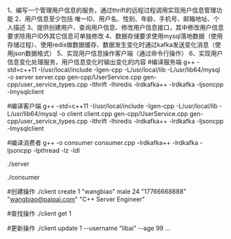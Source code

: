 1、编写一个管理用户信息的服务，通过thrift的远程过程调用实现用户信息管理功能
2、用户信息至少包括 唯一ID、用户名、性别、年龄、手机号、邮箱地址、个人描述
3、提供创建用户、查询用户信息、修改用户信息接口，其中修改用户信息要求除用户ID外其它信息可单独修改
4、数据存储要求使用mysql落地数据（使用存储过程）、使用redis做数据缓存、数据发生变化时通过kafka发送变化消息（使用json数据格式）
5、实现用户信息操作客户端（通过命令行操作）
6、实现用户信息变化处理服务，用户信息变化时输出变化的内容
#编译服务端
g++ -std=c++11 -I/usr/local/include -Igen-cpp -L/usr/local/lib -L/usr/lib64/mysql 
-o server server.cpp gen-cpp/UserService.cpp gen-cpp/user_service_types.cpp 
-lthrift -lhiredis -lrdkafka++ -lrdkafka -ljsoncpp -lmysqlclient

#编译客户端
g++ -std=c++11 -I/usr/local/include -Igen-cpp -L/usr/local/lib -L/usr/lib64/mysql 
-o client client.cpp gen-cpp/UserService.cpp gen-cpp/user_service_types.cpp 
-lthrift -lhiredis -lrdkafka++ -lrdkafka -ljsoncpp -lmysqlclient

#编译消费者
g++ -o consumer consumer.cpp -lrdkafka++ -lrdkafka  -ljsoncpp -lpthread -lz -ldl

./server

./consumer

#创建操作
./client create 1  "wangbiao" male 24 "17766668888" "wangbiao@paipai.com" "C++ Server Engineer" 

#查找操作
./client get 1

#更新操作
./client update 1 --username "libai" --age 99 ...
